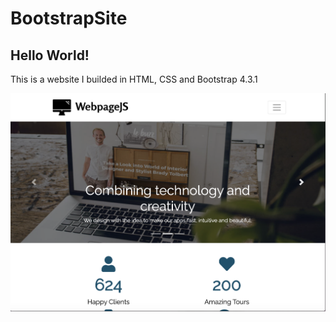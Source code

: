 # BootstrapSite

## Hello World!

This is a website I builded in HTML, CSS and Bootstrap 4.3.1

![Home Page](HomePage.png)
